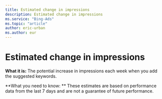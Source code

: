 ```yaml
---
title: Estimated change in impressions
description: Estimated change in impressions
ms.service: "Bing-Ads"
ms.topic: "article"
author: eric-urban
ms.author: eur
---
```


# Estimated change in impressions

**What it is:**       The potential increase in impressions each week when you add the suggested keywords.

**What you need to know: **       These estimates are based on performance data from the last 7 days and are not a guarantee of future performance.



